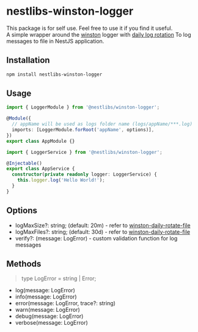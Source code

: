 # nestlibs-winston-logger

This package is for self use. Feel free to use it if you find it useful.\
A simple wrapper around the [winston](https://www.npmjs.com/package/winston) logger with [daily log rotation](https://www.npmjs.com/package/winston-daily-rotate-file)
To log messages to file in NestJS application.

## Installation

```bash
npm install nestlibs-winston-logger
```

## Usage

```typescript
import { LoggerModule } from '@nestlibs/winston-logger';

@Module({
  // appName will be used as logs folder name (logs/appName/***.log)
  imports: [LoggerModule.forRoot('appName', options)],
})
export class AppModule {}
```

```typescript
import { LoggerService } from '@nestlibs/winston-logger';

@Injectable()
export class AppService {
  constructor(private readonly logger: LoggerService) {
    this.logger.log('Hello World!');
  }
}
```

## Options

- logMaxSize?: string; (default: 20m) - refer to [winston-daily-rotate-file](https://www.npmjs.com/package/winston-daily-rotate-file)
- logMaxFiles?: string; (default: 30d) - refer to [winston-daily-rotate-file](https://www.npmjs.com/package/winston-daily-rotate-file)
- verify?: (message: LogError) - custom validation function for log messages

## Methods

> type LogError = string | Error;

- log(message: LogError)
- info(message: LogError)
- error(message: LogError, trace?: string)
- warn(message: LogError)
- debug(message: LogError)
- verbose(message: LogError)
